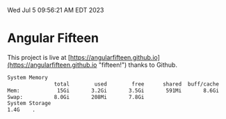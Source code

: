 Wed Jul  5 09:56:21 AM EDT 2023

# Angular Fifteen


This project is live at [https://angularfifteen.github.io](https://angularfifteen.github.io "fifteen!") thanks to Github.

```bash
System Memory
               total        used        free      shared  buff/cache   available
Mem:            15Gi       3.2Gi       3.5Gi       591Mi       8.6Gi        11Gi
Swap:          8.0Gi       208Mi       7.8Gi
System Storage
1.4G	.
```
```bash
